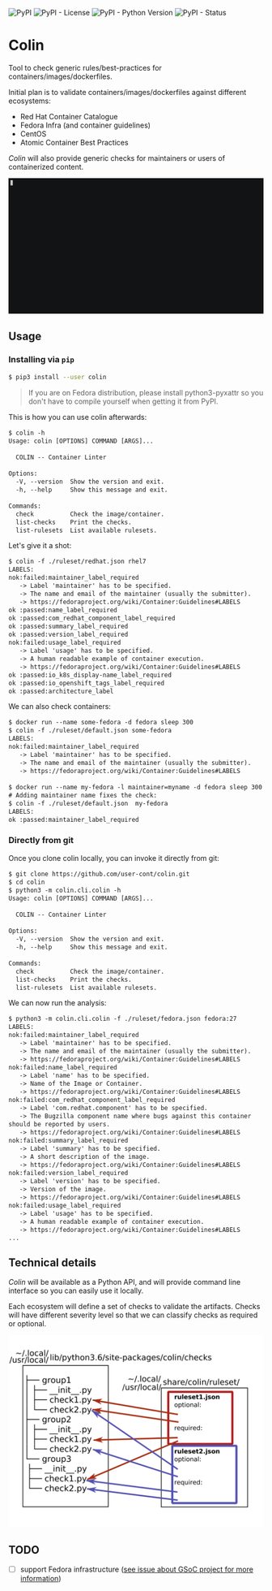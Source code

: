 ![PyPI](https://img.shields.io/pypi/v/colin.svg)
![PyPI - License](https://img.shields.io/pypi/l/colin.svg)
![PyPI - Python Version](https://img.shields.io/pypi/pyversions/colin.svg)
![PyPI - Status](https://img.shields.io/pypi/status/colin.svg)

# Colin

Tool to check generic rules/best-practices for containers/images/dockerfiles.

Initial plan is to validate containers/images/dockerfiles against different ecosystems:
 - Red Hat Container Catalogue
 - Fedora Infra (and container guidelines)
 - CentOS
 - Atomic Container Best Practices

*Colin* will also provide generic checks for maintainers or users of containerized content.

![example](./docs/example.gif)


## Usage


### Installing via `pip`


```bash
$ pip3 install --user colin
```

> If you are on Fedora distribution, please install python3-pyxattr so you don't have to compile yourself when getting it from PyPI.

This is how you can use colin afterwards:

```
$ colin -h
Usage: colin [OPTIONS] COMMAND [ARGS]...

  COLIN -- Container Linter

Options:
  -V, --version  Show the version and exit.
  -h, --help     Show this message and exit.

Commands:
  check          Check the image/container.
  list-checks    Print the checks.
  list-rulesets  List available rulesets.
```

Let's give it a shot:
```
$ colin -f ./ruleset/redhat.json rhel7
LABELS:
nok:failed:maintainer_label_required
   -> Label 'maintainer' has to be specified.
   -> The name and email of the maintainer (usually the submitter).
   -> https://fedoraproject.org/wiki/Container:Guidelines#LABELS
ok :passed:name_label_required
ok :passed:com_redhat_component_label_required
ok :passed:summary_label_required
ok :passed:version_label_required
nok:failed:usage_label_required
   -> Label 'usage' has to be specified.
   -> A human readable example of container execution.
   -> https://fedoraproject.org/wiki/Container:Guidelines#LABELS
ok :passed:io_k8s_display-name_label_required
ok :passed:io_openshift_tags_label_required
ok :passed:architecture_label
```

We can also check containers:
```
$ docker run --name some-fedora -d fedora sleep 300
$ colin -f ./ruleset/default.json some-fedora
LABELS:
nok:failed:maintainer_label_required
   -> Label 'maintainer' has to be specified.
   -> The name and email of the maintainer (usually the submitter).
   -> https://fedoraproject.org/wiki/Container:Guidelines#LABELS

$ docker run --name my-fedora -l maintainer=myname -d fedora sleep 300
# Adding maintainer name fixes the check:
$ colin -f ./ruleset/default.json  my-fedora
LABELS:
ok :passed:maintainer_label_required
```


### Directly from git

Once you clone colin locally, you can invoke it directly from git:

```
$ git clone https://github.com/user-cont/colin.git
$ cd colin
$ python3 -m colin.cli.colin -h
Usage: colin [OPTIONS] COMMAND [ARGS]...

  COLIN -- Container Linter

Options:
  -V, --version  Show the version and exit.
  -h, --help     Show this message and exit.

Commands:
  check          Check the image/container.
  list-checks    Print the checks.
  list-rulesets  List available rulesets.
```

We can now run the analysis:

```
$ python3 -m colin.cli.colin -f ./ruleset/fedora.json fedora:27
LABELS:
nok:failed:maintainer_label_required
   -> Label 'maintainer' has to be specified.
   -> The name and email of the maintainer (usually the submitter).
   -> https://fedoraproject.org/wiki/Container:Guidelines#LABELS
nok:failed:name_label_required
   -> Label 'name' has to be specified.
   -> Name of the Image or Container.
   -> https://fedoraproject.org/wiki/Container:Guidelines#LABELS
nok:failed:com_redhat_component_label_required
   -> Label 'com.redhat.component' has to be specified.
   -> The Bugzilla component name where bugs against this container should be reported by users.
   -> https://fedoraproject.org/wiki/Container:Guidelines#LABELS
nok:failed:summary_label_required
   -> Label 'summary' has to be specified.
   -> A short description of the image.
   -> https://fedoraproject.org/wiki/Container:Guidelines#LABELS
nok:failed:version_label_required
   -> Label 'version' has to be specified.
   -> Version of the image.
   -> https://fedoraproject.org/wiki/Container:Guidelines#LABELS
nok:failed:usage_label_required
   -> Label 'usage' has to be specified.
   -> A human readable example of container execution.
   -> https://fedoraproject.org/wiki/Container:Guidelines#LABELS
...
```


## Technical details

*Colin* will be available as a Python API, and will provide command line interface so you can easily use it locally.

Each ecosystem will define a set of checks to validate the artifacts. Checks will have different severity level so that we can classify checks as required or optional.

![Scheme](./docs/scheme.png)

## TODO

- [ ] support Fedora infrastructure ([see issue about GSoC project for more information](https://github.com/user-cont/colin/issues/3))
